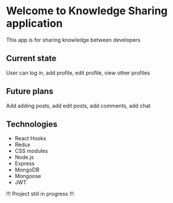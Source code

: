 # Welcome to Knowledge Sharing application
This app is for sharing knowledge between developers
## Current state
  User can log in, add profile, edit profile, view other profiles
## Future plans
  Add adding posts, add edit posts, add comments, add chat
## Technologies
* React Hooks
* Redux
* CSS modules
* Node.js
* Express
* MongoDB
* Mongoose
* JWT

!!! Project still in progress !!!
